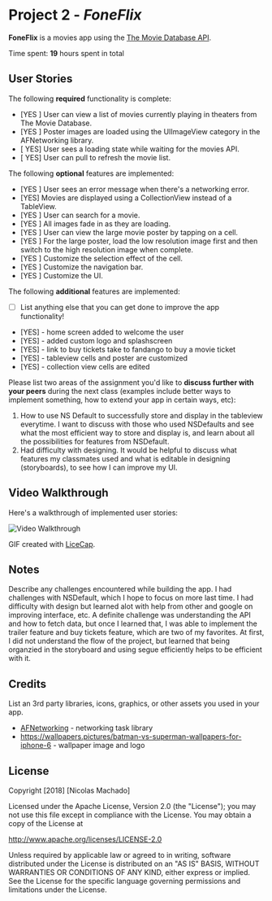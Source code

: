 # Project 2 - *FoneFlix*

**FoneFlix** is a movies app using the [The Movie Database API](http://docs.themoviedb.apiary.io/#).

Time spent: **19** hours spent in total

## User Stories

The following **required** functionality is complete:

- [YES ] User can view a list of movies currently playing in theaters from The Movie Database.
- [YES ] Poster images are loaded using the UIImageView category in the AFNetworking library.
- [ YES] User sees a loading state while waiting for the movies API.
- [ YES] User can pull to refresh the movie list.

The following **optional** features are implemented:

- [YES ] User sees an error message when there's a networking error.
- [YES] Movies are displayed using a CollectionView instead of a TableView.
- [YES ] User can search for a movie.
- [YES ] All images fade in as they are loading.
- [YES ] User can view the large movie poster by tapping on a cell.
- [YES ] For the large poster, load the low resolution image first and then switch to the high resolution image when complete.
- [YES ] Customize the selection effect of the cell.
- [YES ] Customize the navigation bar.
- [YES ] Customize the UI.

The following **additional** features are implemented:

- [ ] List anything else that you can get done to improve the app functionality!
- [YES] - home screen added to welcome the user
- [YES] -  added custom logo and splashscreen
- [YES] - link to buy tickets take to fandango to buy a movie ticket
- [YES] - tableview cells and poster are customized
- [YES] - collection view cells are edited

Please list two areas of the assignment you'd like to **discuss further with your peers** during the next class (examples include better ways to implement something, how to extend your app in certain ways, etc):

1. How to use NS Default to successfully store and display in the tableview everytime. I want to discuss with those who used NSDefaults and see what the most efficient way to store and display is, and learn about all the possibilities for features from NSDefault.
2.  Had difficulty with designing. It would be helpful to discuss what features my classmates used and what is editable in designing (storyboards), to see how I can improve my UI.

## Video Walkthrough

Here's a walkthrough of implemented user stories:

<img src='/FlixRecord3.gif' title='Video Walkthrough' width='' alt='Video Walkthrough' />

GIF created with [LiceCap](http://www.cockos.com/licecap/).

## Notes

Describe any challenges encountered while building the app.
I had challenges with NSDefault, which I hope to focus on more last time. I had difficulty with design but learned alot with help from other and google on improving interface, etc. A definite challenge was understanding the API and how to fetch data, but once I learned that, I was able to implement the trailer feature and buy tickets feature, which are two of my favorites. At first, I did not understand the flow of the project, but learned that being organzied in the storyboard and using segue efficiently helps to be efficient with it.

## Credits

List an 3rd party libraries, icons, graphics, or other assets you used in your app.

- [AFNetworking](https://github.com/AFNetworking/AFNetworking) - networking task library
- https://wallpapers.pictures/batman-vs-superman-wallpapers-for-iphone-6 - wallpaper image and logo

## License

Copyright [2018] [Nicolas Machado]

Licensed under the Apache License, Version 2.0 (the "License");
you may not use this file except in compliance with the License.
You may obtain a copy of the License at

http://www.apache.org/licenses/LICENSE-2.0

Unless required by applicable law or agreed to in writing, software
distributed under the License is distributed on an "AS IS" BASIS,
WITHOUT WARRANTIES OR CONDITIONS OF ANY KIND, either express or implied.
See the License for the specific language governing permissions and
limitations under the License.
